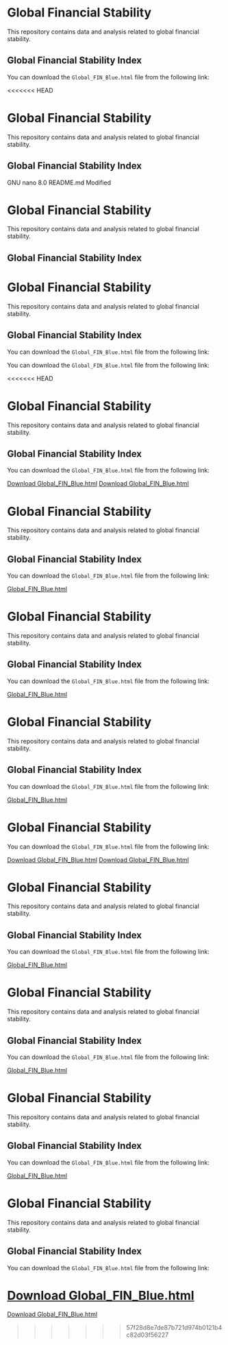 # Global Financial Stability

This repository contains data and analysis related to global financial stability.

## Global Financial Stability Index

You can download the `Global_FIN_Blue.html` file from the following link:

<<<<<<< HEAD
# Global Financial Stability

This repository contains data and analysis related to global financial stability.

## Global Financial Stability Index

  GNU nano 8.0                                                                                     README.md                                                                                     Modified
# Global Financial Stability

This repository contains data and analysis related to global financial stability.

## Global Financial Stability Index
# Global Financial Stability

This repository contains data and analysis related to global financial stability.

## Global Financial Stability Index

You can download the `Global_FIN_Blue.html` file from the following link:

You can download the `Global_FIN_Blue.html` file from the following link:

<<<<<<< HEAD
# Global Financial Stability

This repository contains data and analysis related to global financial stability.

## Global Financial Stability Index

You can download the `Global_FIN_Blue.html` file from the following link:

[Download Global_FIN_Blue.html](https://raw.githubusercontent.com/Kiekulkunya/Global-Financial-Stability/main/Global_FIN_Blue.html)
[Download Global_FIN_Blue.html](https://www.dropbox.com/scl/fi/c12gqfznr7aff0brwfx9j/Global_FIN_Blue.html?rlkey=5ogsrqfoo6xsyam4fnk2w6qoz&st=8n5htlwe&dl=1)
# Global Financial Stability

This repository contains data and analysis related to global financial stability.

## Global Financial Stability Index

You can download the `Global_FIN_Blue.html` file from the following link:

[Global_FIN_Blue.html](https://www.dropbox.com/scl/fi/c12gqfznr7aff0brwfx9j/Global_FIN_Blue.html?rlkey=5ogsrqfoo6xsyam4fnk2w6qoz&st=8n5htlwe&dl=0)



# Global Financial Stability

This repository contains data and analysis related to global financial stability.

## Global Financial Stability Index

You can download the `Global_FIN_Blue.html` file from the following link:

[Global_FIN_Blue.html](https://www.dropbox.com/scl/fi/c12gqfznr7aff0brwfx9j/Global_FIN_Blue.html?rlkey=5ogsrqfoo6xsyam4fnk2w6qoz&st=8n5htlwe&dl=0)

# Global Financial Stability

This repository contains data and analysis related to global financial stability.

## Global Financial Stability Index

You can download the `Global_FIN_Blue.html` file from the following link:

[Global_FIN_Blue.html](https://www.dropbox.com/scl/fi/c12gqfznr7aff0brwfx9j/Global_FIN_Blue.html?rlkey=5ogsrqfoo6xsyam4fnk2w6qoz&st=8n5htlwe&dl=0)

# Global Financial Stability

You can download the `Global_FIN_Blue.html` file from the following link:

[Download Global_FIN_Blue.html](https://raw.githubusercontent.com/Kiekulkunya/Global-Financial-Stability/main/Global_FIN_Blue.html)
[Download Global_FIN_Blue.html](https://www.dropbox.com/scl/fi/c12gqfznr7aff0brwfx9j/Global_FIN_Blue.html?rlkey=5ogsrqfoo6xsyam4fnk2w6qoz&st=8n5htlwe&dl=1)
# Global Financial Stability

This repository contains data and analysis related to global financial stability.

## Global Financial Stability Index

You can download the `Global_FIN_Blue.html` file from the following link:

[Global_FIN_Blue.html](https://www.dropbox.com/scl/fi/c12gqfznr7aff0brwfx9j/Global_FIN_Blue.html?rlkey=5ogsrqfoo6xsyam4fnk2w6qoz&st=8n5htlwe&dl=0)



# Global Financial Stability

This repository contains data and analysis related to global financial stability.

## Global Financial Stability Index

You can download the `Global_FIN_Blue.html` file from the following link:

[Global_FIN_Blue.html](https://www.dropbox.com/scl/fi/c12gqfznr7aff0brwfx9j/Global_FIN_Blue.html?rlkey=5ogsrqfoo6xsyam4fnk2w6qoz&st=8n5htlwe&dl=0)

# Global Financial Stability

This repository contains data and analysis related to global financial stability.

## Global Financial Stability Index

You can download the `Global_FIN_Blue.html` file from the following link:

[Global_FIN_Blue.html](https://www.dropbox.com/scl/fi/c12gqfznr7aff0brwfx9j/Global_FIN_Blue.html?rlkey=5ogsrqfoo6xsyam4fnk2w6qoz&st=8n5htlwe&dl=0)

# Global Financial Stability

This repository contains data and analysis related to global financial stability.

## Global Financial Stability Index

You can download the `Global_FIN_Blue.html` file from the following link:

[Download Global_FIN_Blue.html](https://www.dropbox.com/scl/fi/c12gqfznr7aff0brwfx9j/Global_FIN_Blue.html?rlkey=5ogsrqfoo6xsyam4fnk2w6qoz&st=8n5htlwe&dl=1)
=======
[Download Global_FIN_Blue.html](https://raw.githubusercontent.com/Kiekulkunya/Global-Financial-Stability/main/Global_FIN_Blue.html)
>>>>>>> 57f28d8e7de87b721d974b0121b4c82d03f56227
